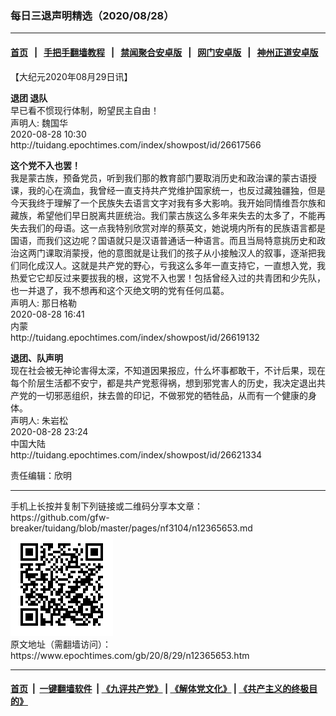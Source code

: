 ### 每日三退声明精选（2020/08/28）
------------------------

#### [首页](https://github.com/gfw-breaker/banned-news1/blob/master/README.md) &nbsp;&nbsp;|&nbsp;&nbsp; [手把手翻墙教程](https://github.com/gfw-breaker/guides/wiki) &nbsp;&nbsp;|&nbsp;&nbsp; [禁闻聚合安卓版](https://github.com/gfw-breaker/bn-android) &nbsp;&nbsp;|&nbsp;&nbsp; [网门安卓版](https://github.com/oGate2/oGate) &nbsp;&nbsp;|&nbsp;&nbsp; [神州正道安卓版](https://github.com/SzzdOgate/update) 



<div class="post_content" id="artbody" itemprop="articleBody">
 <!-- article content begin -->
 <p>
  【大纪元2020年08月29日讯】
 </p>
 <p>
  <strong>
   退团 退队
  </strong>
  <br/>
  早已看不惯现行体制，盼望民主自由！
  <br/>
  声明人: 魏国华
  <br/>
  2020-08-28 10:30
  <br/>
  http://tuidang.epochtimes.com/index/showpost/id/26617566
 </p>
 <p>
  <strong>
   这个党不入也罢！
  </strong>
  <br/>
  我是蒙古族，预备党员，听到我们那的教育部门要取消历史和政治课的蒙古语授课，我的心在滴血，我曾经一直支持共产党维护国家统一，也反过藏独疆独，但是今天我终于理解了一个民族失去语言文字对我有多大影响。我开始同情维吾尔族和藏族，希望他们早日脱离共匪统治。我们蒙古族这么多年来失去的太多了，不能再失去我们的母语。这一点我特别欣赏对岸的蔡英文，她说境内所有的民族语言都是国语，而我们这边呢？国语就只是汉语普通话一种语言。而且当局特意挑历史和政治这两门课取消蒙授，他的意图就是让我们的孩子从小接触汉人的叙事，逐渐把我们同化成汉人。这就是共产党的野心，亏我这么多年一直支持它，一直想入党，我热爱它它却反过来要拔我的根，这党不入也罢！包括曾经入过的共青团和少先队，也一并退了，我不想再和这个灭绝文明的党有任何瓜葛。
  <br/>
  声明人: 那日格勒
  <br/>
  2020-08-28 16:41
  <br/>
  内蒙
  <br/>
  http://tuidang.epochtimes.com/index/showpost/id/26619132
 </p>
 <p>
  <strong>
   退团、队声明
  </strong>
  <br/>
  现在社会被无神论害得太深，不知道因果报应，什么坏事都敢干，不计后果，现在每个阶层生活都不安宁，都是共产党惹得祸，想到邪党害人的历史，我决定退出共产党的一切邪恶组织，抹去兽的印记，不做邪党的牺牲品，从而有一个健康的身体。
  <br/>
  声明人: 朱岩松
  <br/>
  2020-08-28 23:24
  <br/>
  中国大陆
  <br/>
  http://tuidang.epochtimes.com/index/showpost/id/26621334
 </p>
 <p>
  责任编辑：欣明
 </p>
 <!-- article content end -->
 <div id="below_article_ad">
 </div>
</div>

<hr/>
手机上长按并复制下列链接或二维码分享本文章：<br/>
https://github.com/gfw-breaker/tuidang/blob/master/pages/nf3104/n12365653.md <br/>
<a href='https://github.com/gfw-breaker/tuidang/blob/master/pages/nf3104/n12365653.md'><img src='https://github.com/gfw-breaker/tuidang/blob/master/pages/nf3104/n12365653.md.png'/></a> <br/>
原文地址（需翻墙访问）：https://www.epochtimes.com/gb/20/8/29/n12365653.htm


------------------------
#### [首页](https://github.com/gfw-breaker/banned-news/blob/master/README.md) &nbsp;|&nbsp; [一键翻墙软件](https://github.com/gfw-breaker/nogfw/blob/master/README.md) &nbsp;| [《九评共产党》](https://github.com/gfw-breaker/9ping.md/blob/master/README.md#九评之一评共产党是什么) | [《解体党文化》](https://github.com/gfw-breaker/jtdwh.md/blob/master/README.md) | [《共产主义的终极目的》](https://github.com/gfw-breaker/gczydzjmd.md/blob/master/README.md)


<img src='http://gfw-breaker.win/tuidang/pages/nf3104/n12365653.md' width='0px' height='0px'/>